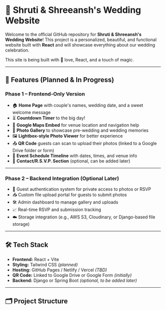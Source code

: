# 💍 Shruti & Shreeansh's Wedding Website

Welcome to the official GitHub repository for **Shruti & Shreeansh's Wedding Website**! This project is a personalized, beautiful, and functional website built with **React** and will showcase everything about our wedding celebration.

This site is being built with 💛 love, React, and a touch of magic.

---

## 🌟 Features (Planned & In Progress)

### Phase 1 – Frontend-Only Version
- 🏠 **Home Page** with couple's names, wedding date, and a sweet welcome message
- ⏳ **Countdown Timer** to the big day!
- 📍 **Google Maps Embed** for venue location and navigation help
- 📸 **Photo Gallery** to showcase pre-wedding and wedding memories
- 🖼️ **Lightbox-style Photo Viewer** for better experience
- 📤 **QR Code** guests can scan to upload their photos (linked to a Google Drive folder or form)
- 📅 **Event Schedule Timeline** with dates, times, and venue info
- 💌 **Contact/R.S.V.P. Section** (optional, can be added later)

---

### Phase 2 – Backend Integration (Optional Later)
- 🔐 Guest authentication system for private access to photos or RSVP
- 📥 Custom file upload portal for guests to submit photos
- 🛠 Admin dashboard to manage gallery and uploads
- 📈 Real-time RSVP and submission tracking
- ☁️ Storage integration (e.g., AWS S3, Cloudinary, or Django-based file storage)

---

## 🛠 Tech Stack

- **Frontend:** React + Vite
- **Styling:** Tailwind CSS *(planned)*
- **Hosting:** GitHub Pages / Netlify / Vercel *(TBD)*
- **QR Code:** Linked to Google Drive or Google Form *(initially)*
- **Backend:** Django or Spring Boot *(optional, to be added later)*

---

## 🗂 Project Structure

